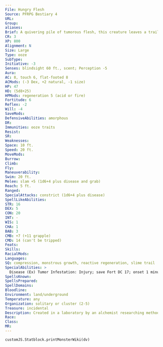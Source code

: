 ```yaml
---
File: Hungry Flesh
Source: PFRPG Bestiary 4
URL: 
Group: 
aliases: 
Brief: A quivering pile of tumorous flesh, this creature leaves a trail of slime as it hungrily searches for sustenance.
CR: 3
XP: 800
Alignment: N
Size: Large
Type: ooze
SubType: 
Initiative: -3
Senses: blindsight 60 ft., scent; Perception -5
Aura: 
AC: 8, touch 6, flat-footed 8
ACMods: (-3 Dex, +2 natural, -1 size)
HP: 47
HD: (5d8+25)
HPMods: regeneration 5 (acid or fire)
Fortitude: 6
Reflex: -2
Will: -4
SaveMods: 
DefensiveAbilities: amorphous
DR: 
Immunities: ooze traits
Resist: 
SR: 
Weaknesses: 
Space: 10 ft.
Speed: 20 ft.
MoveMods: 
Burrow: 
Climb: 
Fly: 
Maneuverability: 
Swim: 20 ft.
Melee: slam +5 (1d6+4 plus disease and grab)
Reach: 5 ft.
Ranged: 
SpecialAttacks: constrict (1d6+4 plus disease)
SpellLikeAbilities: 
STR: 16
DEX: 5
CON: 20
INT: -
WIS: 1
CHA: 1
BAB: 3
CMB: +7 (+11 grapple)
CMD: 14 (can't be tripped)
Feats: 
Skills: 
RacialMods: 
Languages: 
SQ: compression, monstrous growth, reactive regeneration, slime trail
SpecialAbilities: >
  Disease (Ex) Tumor Infestation: Injury; save Fort DC 17; onset 1 minute; frequency 1/day; effect 1d2 Con and 1d2 Cha; cure 2 consecutive saves. Anyone who dies from tumor infestation turns into a hungry flesh 1d4 hours later. The save DC is Constitution-based.  Monstrous Growth (Ex) A hungry flesh gains growth points from its reactive regeneration ability or from eating creatures. When it consumes a creature that's been dead no more than an hour, it gains 1 growth point if that creature is of its size or one size category smaller, or 2 growth points if its meal is larger than it is. Eating a creature takes a full-round action if it is the same size or smaller than the hungry flesh or 1 minute if it is larger. Each time a hungry flesh reaches 5 growth points, it gains the giant creature simple template. This template stacks with itself each time the hungry flesh gains another 5 growth points, but the hungry flesh can't increase its size beyond Gargantuan. When it stops gaining growth points, a hungry flesh loses a single application of the giant creature simple template for each hour that passes.  Reactive Regeneration (Ex) Whenever a hungry flesh takes piercing or slashing damage, it regenerates 5 hit points and gains 1 growth point.  Slime Trail (Ex) A hungry flesh leaves behind a trail of slime that acts as a grease spell (DC 17). Any living creature that touches this slime with bare flesh must succeed at a Fortitude save (with a +4 bonus) or contract tumor infestation. The slime dries up after 1 minute. The save DC is Constitution-based.
SpellsKnown: 
SpellsPrepared: 
SpellDomains: 
Bloodline: 
Environment: land/underground
Temperature: any
Organization: solitary or cluster (2-5)
Treasure: incidental
Description: Created in a laboratory by an alchemist researching methods of regenerating human flesh, a hungry flesh is a freakish creature made of aggressive, malignant tissue. It lives only to feed and grow, and must consume large amounts of plant and animal matter to sustain itself. Each day, a hungry flesh must consume its own weight in food. A hungry flesh resists attempts to cut or pierce it, quickly repairing the damage and creating new fleshy growths. With the right food and attacks to catalyze its growth, a hungry flesh can balloon to twice its normal size in minutes. A hungry flesh can grow to Gargantuan size. A hungry flesh starts out at approximately 7 feet in diameter, and weighs 3,000 pounds.
Race: 
Class: 
MR: 
---
```

```dataviewjs
customJS.Statblock.printMonsterWiki(dv)
```
